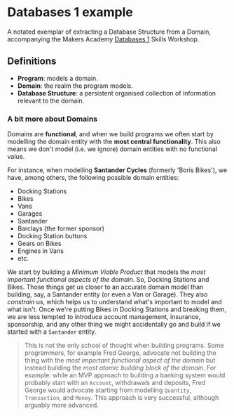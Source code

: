 # Databases 1 example

A notated exemplar of extracting a Database Structure from a Domain, accompanying the Makers Academy [Databases 1](https://github.com/makersacademy/skills-workshops/blob/master/week-4/databases_1) Skills Workshop.

## Definitions

- **Program**: models a domain.
- **Domain**: the realm the program models.
- **Database Structure**: a persistent organised collection of information relevant to the domain.

### A bit more about Domains

Domains are **functional**, and when we build programs we often start by modelling the domain entity with the **most central functionality**. This also means we don't model (i.e. we ignore) domain entities with no functional value.

For instance, when modelling **Santander Cycles** (formerly 'Boris Bikes'), we have, among others, the following possible domain entities:

- Docking Stations
- Bikes
- Vans
- Garages
- Santander
- Barclays (the former sponsor)
- Docking Station buttons
- Gears on Bikes
- Engines in Vans
- etc.

We start by building a *Minimum Viable Product* that models the *most important functional aspects of the domain*. So, Docking Stations and Bikes. Those things get us closer to an accurate domain model than building, say, a Santander entity (or even a Van or Garage). They also _constrain_ us, which helps us to understand what's important to model and what isn't. Once we're putting Bikes in Docking Stations and breaking them, we are less tempted to introduce account management, insurance, sponsorship, and any other thing we might accidentally go and build if we started with a `Santander` entity.

> This is not the only school of thought when building programs. Some programmers, for example Fred George, advocate not building the thing with the *most important functional aspect of the domain* but instead building the *most atomic building block of the domain*. For example: while an MVP approach to building a banking system would probably start with an `Account`, withdrawals and deposits, Fred George would advocate starting from modelling `Quantity`, `Transaction`, and `Money`. This approach is very successful, although arguably more advanced.

